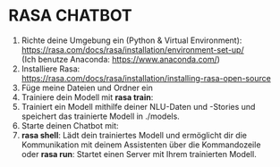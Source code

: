 # RASA CHATBOT
1. Richte deine Umgebung ein (Python & Virtual Environment):  
   https://rasa.com/docs/rasa/installation/environment-set-up/  
   (Ich benutze Anaconda: https://www.anaconda.com/)  
2. Installiere Rasa:  
   https://rasa.com/docs/rasa/installation/installing-rasa-open-source  
3. Füge meine Dateien und Ordner ein  
4. Trainiere dein Modell mit **rasa train**:
5. Trainiert ein Modell mithilfe deiner NLU-Daten und -Stories und speichert das trainierte Modell in ./models.  
6. Starte deinen Chatbot mit:  
7. **rasa shell**: Lädt dein trainiertes Modell und ermöglicht dir die Kommunikation mit deinem Assistenten über die Kommandozeile  
   oder
   **rasa run**: Startet einen Server mit Ihrem trainierten Modell.
